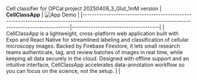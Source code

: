 Cell classifier for OPCal project
20250409_3_Glut_1mM version
| **CellClassApp**                                                                                                                                      | ![App Demo](assets/images/demo.png) |
|-------------------------------------------------------------------------------------------------------------------------------------------------------|-------------------------------------|
| CellClassApp is a lightweight, cross-platform web application built with Expo and React Native for streamlined labeling and classification of cellular microscopy images. Backed by Firebase Firestore, it lets small research teams authenticate, tag, and review batches of images in real time, while keeping all data securely in the cloud. Designed with offline support and an intuitive interface, CellClassApp accelerates data-annotation workflow so you can focus on the science, not the setup. |                                     |

